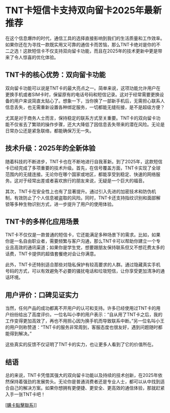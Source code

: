 # TNT卡短信卡支持双向留卡2025年最新推荐

在这个信息爆炸的时代，通信工具的选择直接影响到我们的生活质量和工作效率。如果你还在为寻找一款既实用又可靠的通信卡而苦恼，那么TNT卡绝对是你的不二之选！这款短信卡不仅支持双向留卡功能，而且在2025年的技术更新中更是带来了令人惊喜的优化体验。

## TNT卡的核心优势：双向留卡功能

双向留卡功能可以说是TNT卡的最大亮点之一。简单来说，这项功能允许用户在更换手机或者SIM卡时，保留原有的电话号码和短信记录。这对于经常需要更换设备的用户来说简直太贴心了。想象一下，当你换了一部新手机后，无需担心联系人信息丢失，也无需重新设置各种绑定服务，一切都能无缝衔接，是不是超级方便？

尤其是对于商务人士而言，保持稳定的联系方式至关重要。TNT卡的双向留卡功能不仅省去了繁琐的操作步骤，还大大降低了因信息丢失带来的潜在风险。无论是日常办公还是紧急联络，都能确保万无一失。

## 技术升级：2025年的全新体验

随着科技的不断进步，TNT卡也在不断地进行自我革新。到了2025年，这款短信卡已经完成了多项重要的技术升级。首先，在信号覆盖方面，TNT卡实现了全球范围内的无缝连接。无论你在哪个国家或地区，都能享受到稳定、快速的网络服务。这对于经常出差或者喜欢旅行的朋友来说，无疑是一个巨大的福音。

其次，TNT卡在安全性上也有了显著提升。通过引入先进的加密技术和防伪机制，有效防止了个人信息被盗取的风险。同时，TNT卡还支持指纹识别和面部解锁等多种生物识别方式，进一步提升了用户的使用体验。

## TNT卡的多样化应用场景

TNT卡不仅仅是一款普通的短信卡，它还能满足多种场景下的需求。比如，如果你是一名自由职业者，需要频繁与客户沟通，那么TNT卡可以帮助你建立一个专业且高效的通讯渠道；如果你是学生党，想要跟朋友保持联系但又不想花费太多的话费，TNT卡提供的超值套餐绝对会让你满意。

此外，TNT卡还特别适合那些对隐私保护有较高要求的人群。通过隐藏真实手机号码的方式，可以有效避免不必要的骚扰电话和垃圾短信，让你享受更加清净的通话环境。

## 用户评价：口碑见证实力

当然，任何产品的成功都离不开用户的认可和支持。许多已经使用过TNT卡的用户纷纷给出了高度评价。一位名叫小李的用户表示：“自从用了TNT卡之后，我的工作变得更加高效了，再也不用担心因为换手机而导致联系中断。”另一位名叫小王的用户则称赞道：“TNT卡的服务非常周到，客服态度也很友好，遇到问题随时都能得到解决。”

这些真实的反馈不仅证明了TNT卡的实力，也让更多人看到了它的价值所在。

## 结语

总的来说，TNT卡凭借其强大的双向留卡功能以及持续的技术创新，在2025年依然保持着强劲的发展势头。无论你是普通消费者还是专业人士，都可以从中找到适合自己的解决方案。如果你想拥有更便捷、更安全、更高效的通信体验，那就赶紧入手一张TNT卡吧！

[[購卡點擊聯系](https://t.me/s/SXDXQF)]]
